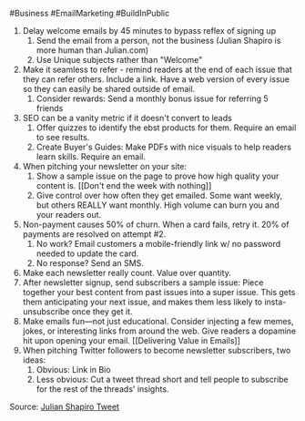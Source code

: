 #Business #EmailMarketing #BuildInPublic 

1. Delay welcome emails by 45 minutes to bypass reflex of signing up
	1. Send the email from a person, not the business (Julian Shapiro is more human than Julian.com)
	2. Use Unique subjects rather than "Welcome"
2. Make it seamless to refer - remind readers at the end of each issue that they can refer others. Include a link. Have a web version of every issue so they can easily be shared outside of email. 
	1. Consider rewards: Send a monthly bonus issue for referring 5 friends
3. SEO can be a vanity metric if it doesn't convert to leads
	1. Offer quizzes to identify the ebst products for them. Require an email to see results. 
	2. Create Buyer's Guides: Make PDFs with nice visuals to help readers learn skills. Require an email. 
4. When pitching your newsletter on your site: 
	1. Show a sample issue on the page to prove how high quality your content is. [[Don't end the week with nothing]]
	2. Give control over how often they get emailed. Some want weekly, but others REALLY want monthly. High volume can burn you and your readers out. 
5. Non-payment causes 50% of churn. When a card fails, retry it. 20% of payments are resolved on attempt #2. 
	1. No work? Email customers a mobile-friendly link w/ no password needed to update the card. 
	2. No response? Send an SMS. 
6. Make each newsletter really count. Value over quantity. 
7. After newsletter signup, send subscribers a sample issue: Piece together your best content from past issues into a super issue. This gets them anticipating your next issue, and makes them less likely to insta-unsubscribe once they get it. 
8. Make emails fun—not just educational. Consider injecting a few memes, jokes, or interesting links from around the web. Give readers a dopamine hit upon opening your email. [[Delivering Value in Emails]]
9. When pitching Twitter followers to become newsletter subscribers, two ideas: 
	1. Obvious: Link in Bio 
	2. Less obvious: Cut a tweet thread short and tell people to subscribe for the rest of the threads' insights. 

Source: [Julian Shapiro Tweet](https://threadreaderapp.com/thread/1351405076066263040.html)
